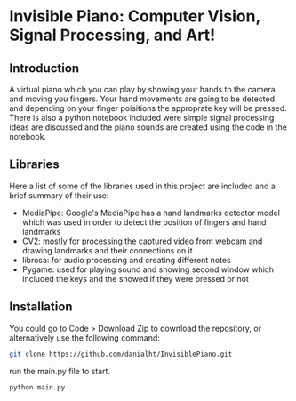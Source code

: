 # Invisible Piano: Computer Vision, Signal Processing, and Art!

## Introduction
A virtual piano which you can play by showing your hands to the camera and moving you fingers. Your hand movements are going to be detected and depending on your finger poisitions the approprate key will be pressed.
There is also a python notebook included were simple signal processing ideas are discussed and the piano sounds are created using the code in the notebook.

## Libraries
Here a list of some of the libraries used in this project are included and a brief summary of their use:

- MediaPipe: Google's MediaPipe has a hand landmarks detector model which was used in order to detect the position of fingers and hand landmarks
- CV2: mostly for processing the captured video from webcam and drawing landmarks and their connections on it
- librosa: for audio processing and creating different notes
- Pygame: used for playing sound and showing second window which included the keys and the showed if they were pressed or not

## Installation
You could go to Code > Download Zip to download the repository, or alternatively use the following command:
```bash
git clone https://github.com/danialht/InvisiblePiano.git
```
run the main.py file to start.
```bash
python main.py
```

